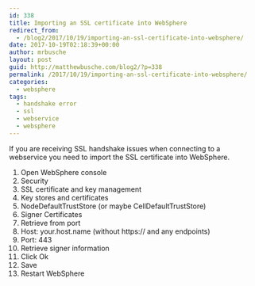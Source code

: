 ```yaml
---
id: 338
title: Importing an SSL certificate into WebSphere
redirect_from:
  - /blog2/2017/10/19/importing-an-ssl-certificate-into-websphere/
date: 2017-10-19T02:18:39+00:00
author: mrbusche
layout: post
guid: http://matthewbusche.com/blog2/?p=338
permalink: /2017/10/19/importing-an-ssl-certificate-into-websphere/
categories:
  - websphere
tags:
  - handshake error
  - ssl
  - webservice
  - websphere
---
```

If you are receiving SSL handshake issues when connecting to a webservice you need to import the SSL certificate into WebSphere.

  1. Open WebSphere console
  2. Security
  3. SSL certificate and key management
  4. Key stores and certificates
  5. NodeDefaultTrustStore (or maybe CellDefaultTrustStore)
  6. Signer Certificates
  7. Retrieve from port
  8. Host: your.host.name (without https:// and any endpoints)
  9. Port: 443
 10. Retrieve signer information
 11. Click Ok
 12. Save
 13. Restart WebSphere